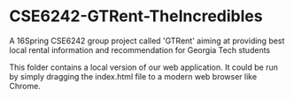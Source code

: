 # CSE6242-GTRent-TheIncredibles
A 16Spring CSE6242 group project called 'GTRent' aiming at providing best local rental information and recommendation for Georgia Tech students 


This folder contains a local version of our web application. It could be run by simply dragging the index.html file to a modern web browser like Chrome.